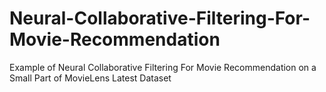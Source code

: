 # Neural-Collaborative-Filtering-For-Movie-Recommendation
Example of Neural Collaborative Filtering For Movie Recommendation on a Small Part of MovieLens Latest Dataset
